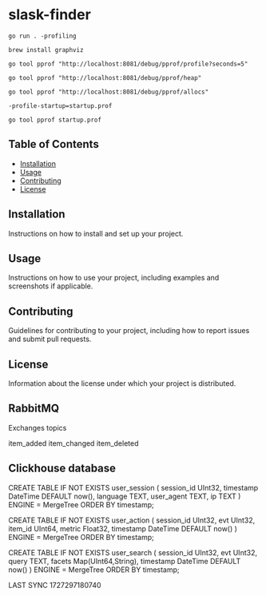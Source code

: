 # slask-finder

`go run . -profiling`

`brew install graphviz`

`go tool pprof "http://localhost:8081/debug/pprof/profile?seconds=5"`

`go tool pprof "http://localhost:8081/debug/pprof/heap"`

`go tool pprof "http://localhost:8081/debug/pprof/allocs"`

`-profile-startup=startup.prof`

`go tool pprof startup.prof`

## Table of Contents

- [Installation](#installation)
- [Usage](#usage)
- [Contributing](#contributing)
- [License](#license)

## Installation

Instructions on how to install and set up your project.

## Usage

Instructions on how to use your project, including examples and screenshots if applicable.

## Contributing

Guidelines for contributing to your project, including how to report issues and submit pull requests.

## License

Information about the license under which your project is distributed.

## RabbitMQ

Exchanges topics

item_added
item_changed
item_deleted

## Clickhouse database

CREATE TABLE IF NOT EXISTS user_session
(
    session_id UInt32,
		timestamp DateTime DEFAULT now(),
		language TEXT,
		user_agent TEXT,
		ip TEXT
) ENGINE = MergeTree
ORDER BY timestamp;

CREATE TABLE IF NOT EXISTS user_action
(
    session_id UInt32,
		evt UInt32,
		item_id UInt64,
		metric Float32,
		timestamp DateTime DEFAULT now()
) ENGINE = MergeTree
ORDER BY timestamp;


CREATE TABLE IF NOT EXISTS user_search
(
    session_id UInt32,
		evt UInt32,
		query TEXT,
		facets Map(UInt64,String),
		timestamp DateTime DEFAULT now()
) ENGINE = MergeTree
ORDER BY timestamp;


LAST SYNC 1727297180740
